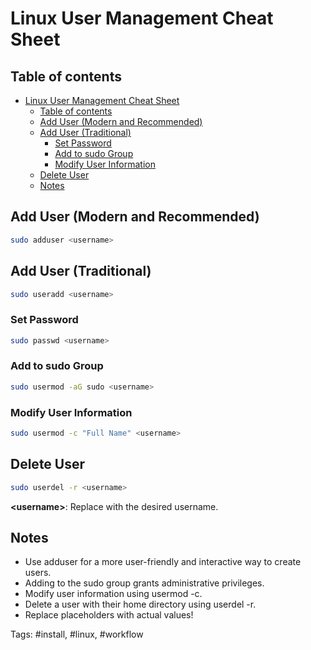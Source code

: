 # Linux User Management Cheat Sheet

## Table of contents

- [Linux User Management Cheat Sheet](#linux-user-management-cheat-sheet)
  - [Table of contents](#table-of-contents)
  - [Add User (Modern and Recommended)](#add-user-modern-and-recommended)
  - [Add User (Traditional)](#add-user-traditional)
    - [Set Password](#set-password)
    - [Add to sudo Group](#add-to-sudo-group)
    - [Modify User Information](#modify-user-information)
  - [Delete User](#delete-user)
  - [Notes](#notes)

## Add User (Modern and Recommended)

```bash
sudo adduser <username>
```

## Add User (Traditional)

```bash
sudo useradd <username>
```

### Set Password

```bash
sudo passwd <username>
```

### Add to sudo Group

```bash
sudo usermod -aG sudo <username>
```

### Modify User Information

```bash
sudo usermod -c "Full Name" <username>
```

## Delete User

```bash
sudo userdel -r <username>
```

__\<username\>__: Replace with the desired username.

## Notes

- Use adduser for a more user-friendly and interactive way to create users.
- Adding to the sudo group grants administrative privileges.
- Modify user information using usermod -c.
- Delete a user with their home directory using userdel -r.
- Replace placeholders with actual values!

Tags: #install, #linux, #workflow
